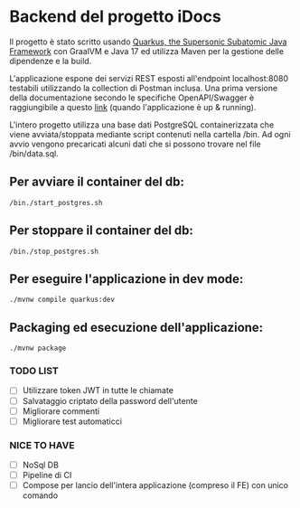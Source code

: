 # Backend del progetto iDocs

Il progetto è stato scritto usando [Quarkus, the Supersonic Subatomic Java Framework](https://quarkus.io/) con GraalVM e Java 17 ed utilizza Maven per la gestione delle dipendenze e la build. 

L'applicazione espone dei servizi REST esposti all'endpoint localhost:8080 testabili utilizzando la collection di Postman inclusa. Una prima versione della documentazione secondo le specifiche OpenAPI/Swagger è raggiungibile a questo [link](http://localhost:8080/q/swagger-ui/) (quando l'applicazione è up & running).

L'intero progetto utilizza una base dati PostgreSQL containerizzata che viene avviata/stoppata mediante script contenuti nella cartella /bin. Ad ogni avvio vengono precaricati alcuni dati che si possono trovare nel file /bin/data.sql.

## Per avviare il container del db:

```shell script
/bin./start_postgres.sh
```
## Per stoppare il container del db:

```shell script
/bin./stop_postgres.sh
```

## Per eseguire l'applicazione in dev mode:

```shell script
./mvnw compile quarkus:dev
```

## Packaging ed esecuzione dell'applicazione:

```shell script
./mvnw package
```

### TODO LIST
- [ ] Utilizzare token JWT in tutte le chiamate
- [ ] Salvataggio criptato della password dell'utente
- [ ] Migliorare commenti
- [ ] Migliorare test automaticci

### NICE TO HAVE
- [ ] NoSql DB
- [ ] Pipeline di CI
- [ ] Compose per lancio dell'intera applicazione (compreso il FE) con unico comando
